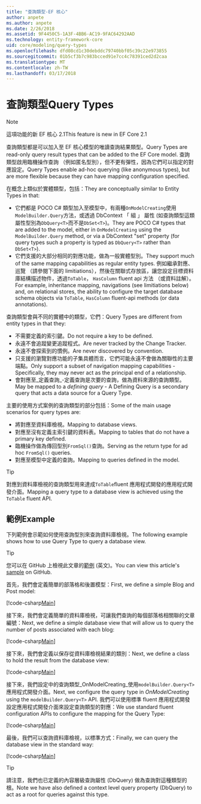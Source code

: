```yaml
---
title: "查詢類型-EF 核心"
author: anpete
ms.author: anpete
ms.date: 2/26/2018
ms.assetid: 9F4450C5-1A3F-4BB6-AC19-9FAC64292AAD
ms.technology: entity-framework-core
uid: core/modeling/query-types
ms.openlocfilehash: dfd08cd1c30debddc79740bbf05c39c22e973855
ms.sourcegitcommit: 01b5cf3b7c983bcced91e7cc4c78391ced2d2caa
ms.translationtype: MT
ms.contentlocale: zh-TW
ms.lasthandoff: 03/17/2018
---
```

# <a name="query-types"></a><span data-ttu-id="a2f6b-102">查詢類型</span><span class="sxs-lookup"><span data-stu-id="a2f6b-102">Query Types</span></span>
> [!NOTE]
> <span data-ttu-id="a2f6b-103">這項功能的新 EF 核心 2.1</span><span class="sxs-lookup"><span data-stu-id="a2f6b-103">This feature is new in EF Core 2.1</span></span>

<span data-ttu-id="a2f6b-104">查詢類型都是可以加入至 EF 核心模型的唯讀查詢結果類型。</span><span class="sxs-lookup"><span data-stu-id="a2f6b-104">Query Types are read-only query result types that can be added to the EF Core model.</span></span> <span data-ttu-id="a2f6b-105">查詢類型啟用臨機操作查詢 （例如匿名型別），但不更有彈性，因為它們可以指定的對應設定。</span><span class="sxs-lookup"><span data-stu-id="a2f6b-105">Query Types enable ad-hoc querying (like anonymous types), but are more flexible because they can have mapping configuration specified.</span></span>

<span data-ttu-id="a2f6b-106">在概念上類似於實體類型，包括：</span><span class="sxs-lookup"><span data-stu-id="a2f6b-106">They are conceptually similar to Entity Types in that:</span></span>

- <span data-ttu-id="a2f6b-107">它們都是 POCO C# 類型加入至模型中，有兩種```OnModelCreating```使用```ModelBuilder.Query```方法，或透過 DbContext 「 組 」 屬性 (如查詢類型這類屬性型別為```DbQuery<T>```而不是```DbSet<T>```)。</span><span class="sxs-lookup"><span data-stu-id="a2f6b-107">They are POCO C# types that are added to the model, either in ```OnModelCreating``` using the ```ModelBuilder.Query``` method, or via a DbContext "set" property (for query types such a property is typed as ```DbQuery<T>``` rather than ```DbSet<T>```).</span></span>
- <span data-ttu-id="a2f6b-108">它們支援的大部分相同的對應功能，做為一般實體型別。</span><span class="sxs-lookup"><span data-stu-id="a2f6b-108">They support much of the same mapping capabilities as regular entity types.</span></span> <span data-ttu-id="a2f6b-109">例如繼承對應、 巡覽 （請參閱下面的 limitiations），然後在關聯式存放區，讓您設定目標資料庫結構描述物件，透過```ToTable```， ```HasColumn``` fluent api 方法 （或資料註解）。</span><span class="sxs-lookup"><span data-stu-id="a2f6b-109">For example, inheritance mapping, navigations (see limitiations below) and, on relational stores, the ability to configure the target database schema objects via ```ToTable```, ```HasColumn``` fluent-api methods (or data annotations).</span></span>

<span data-ttu-id="a2f6b-110">查詢類型會與不同的實體中的類型，它們：</span><span class="sxs-lookup"><span data-stu-id="a2f6b-110">Query Types are different from entity types in that they:</span></span>

- <span data-ttu-id="a2f6b-111">不需要定義的索引鍵。</span><span class="sxs-lookup"><span data-stu-id="a2f6b-111">Do not require a key to be defined.</span></span>
- <span data-ttu-id="a2f6b-112">永遠不會追蹤變更追蹤程式。</span><span class="sxs-lookup"><span data-stu-id="a2f6b-112">Are never tracked by the Change Tracker.</span></span>
- <span data-ttu-id="a2f6b-113">永遠不會探索到的慣例。</span><span class="sxs-lookup"><span data-stu-id="a2f6b-113">Are never discovered by convention.</span></span>
- <span data-ttu-id="a2f6b-114">只支援的瀏覽對應功能的子集具體而言，它們可能永遠不會做為關聯性的主要端點。</span><span class="sxs-lookup"><span data-stu-id="a2f6b-114">Only support a subset of navigation mapping capabilities - Specifically, they may never act as the principal end of a relationship.</span></span>
- <span data-ttu-id="a2f6b-115">會對應至_定義查詢_-定義查詢是次要的查詢，做為資料來源的查詢類型。</span><span class="sxs-lookup"><span data-stu-id="a2f6b-115">May be mapped to a _defining query_ - A Defining Query is a secondary query that acts a data source for a Query Type.</span></span>

<span data-ttu-id="a2f6b-116">主要的使用方式案例的查詢類型的部分包括：</span><span class="sxs-lookup"><span data-stu-id="a2f6b-116">Some of the main usage scenarios for query types are:</span></span>

- <span data-ttu-id="a2f6b-117">將對應至資料庫檢視。</span><span class="sxs-lookup"><span data-stu-id="a2f6b-117">Mapping to database views.</span></span>
- <span data-ttu-id="a2f6b-118">對應至沒有定義主索引鍵的資料表。</span><span class="sxs-lookup"><span data-stu-id="a2f6b-118">Mapping to tables that do not have a primary key defined.</span></span>
- <span data-ttu-id="a2f6b-119">臨機操作做為傳回型別```FromSql()```查詢。</span><span class="sxs-lookup"><span data-stu-id="a2f6b-119">Serving as the return type for ad hoc ```FromSql()``` queries.</span></span>
- <span data-ttu-id="a2f6b-120">對應至模型中定義的查詢。</span><span class="sxs-lookup"><span data-stu-id="a2f6b-120">Mapping to queries defined in the model.</span></span>

> [!TIP]
> <span data-ttu-id="a2f6b-121">對應到資料庫檢視的查詢類型用來達成```ToTable```fluent 應用程式開發的應用程式開發介面。</span><span class="sxs-lookup"><span data-stu-id="a2f6b-121">Mapping a query type to a database view is achieved using the ```ToTable``` fluent API.</span></span>

## <a name="example"></a><span data-ttu-id="a2f6b-122">範例</span><span class="sxs-lookup"><span data-stu-id="a2f6b-122">Example</span></span>

<span data-ttu-id="a2f6b-123">下列範例會示範如何使用查詢型別來查詢資料庫檢視。</span><span class="sxs-lookup"><span data-stu-id="a2f6b-123">The following example shows how to use Query Type to query a database view.</span></span>

> [!TIP]
> <span data-ttu-id="a2f6b-124">您可以在 GitHub 上檢視此文章的[範例](https://github.com/aspnet/EntityFrameworkCore/tree/dev/samples/QueryTypes) \(英文\)。</span><span class="sxs-lookup"><span data-stu-id="a2f6b-124">You can view this article's [sample](https://github.com/aspnet/EntityFrameworkCore/tree/dev/samples/QueryTypes) on GitHub.</span></span>

<span data-ttu-id="a2f6b-125">首先，我們會定義簡單的部落格和後置模型：</span><span class="sxs-lookup"><span data-stu-id="a2f6b-125">First, we define a simple Blog and Post model:</span></span>

[!code-csharp[Main](../../../efcore-dev/samples/QueryTypes/Program.cs#Entities)]

<span data-ttu-id="a2f6b-126">接下來，我們會定義簡單的資料庫檢視，可讓我們查詢的每個部落格相關聯的文章編號：</span><span class="sxs-lookup"><span data-stu-id="a2f6b-126">Next, we define a simple database view that will allow us to query the number of posts associated with each blog:</span></span>

[!code-csharp[Main](../../../efcore-dev/samples/QueryTypes/Program.cs#View)]

<span data-ttu-id="a2f6b-127">接下來，我們會定義以保存從資料庫檢視結果的類別：</span><span class="sxs-lookup"><span data-stu-id="a2f6b-127">Next, we define a class to hold the result from the database view:</span></span>

[!code-csharp[Main](../../../efcore-dev/samples/QueryTypes/Program.cs#QueryType)]

<span data-ttu-id="a2f6b-128">接下來，我們設定中的查詢類型_OnModelCreating_使用```modelBuilder.Query<T>```應用程式開發介面。</span><span class="sxs-lookup"><span data-stu-id="a2f6b-128">Next, we configure the query type in _OnModelCreating_ using the ```modelBuilder.Query<T>``` API.</span></span>
<span data-ttu-id="a2f6b-129">我們可以使用標準 fluent 應用程式開發設定應用程式開發介面來設定查詢類型的對應：</span><span class="sxs-lookup"><span data-stu-id="a2f6b-129">We use standard fluent configuration APIs to configure the mapping for the Query Type:</span></span>

[!code-csharp[Main](../../../efcore-dev/samples/QueryTypes/Program.cs#Configuration)]

<span data-ttu-id="a2f6b-130">最後，我們可以查詢資料庫檢視，以標準方式：</span><span class="sxs-lookup"><span data-stu-id="a2f6b-130">Finally, we can query the database view in the standard way:</span></span>

[!code-csharp[Main](../../../efcore-dev/samples/QueryTypes/Program.cs#Query)]

> [!TIP]
> <span data-ttu-id="a2f6b-131">請注意，我們也已定義的內容層級查詢屬性 (DbQuery) 做為查詢對這種類型的根。</span><span class="sxs-lookup"><span data-stu-id="a2f6b-131">Note we have also defined a context level query property (DbQuery) to act as a root for queries against this type.</span></span>
